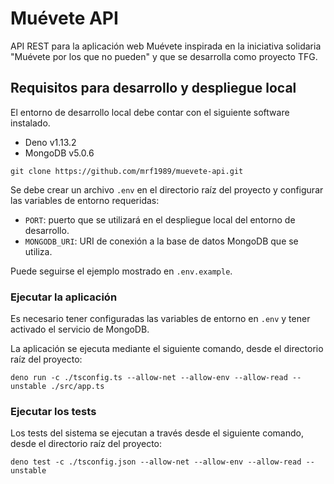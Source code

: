 # Muévete API

API REST para la aplicación web Muévete inspirada en la iniciativa solidaria "Muévete por los que no pueden" y que se desarrolla como proyecto TFG.

## Requisitos para desarrollo y despliegue local

El entorno de desarrollo local debe contar con el siguiente software instalado.

- Deno v1.13.2
- MongoDB v5.0.6

```
git clone https://github.com/mrf1989/muevete-api.git
```

Se debe crear un archivo `.env` en el directorio raíz del proyecto y configurar las variables de entorno requeridas:

- `PORT`: puerto que se utilizará en el despliegue local del entorno de desarrollo.
- `MONGODB_URI`: URI de conexión a la base de datos MongoDB que se utiliza.

Puede seguirse el ejemplo mostrado en `.env.example`.

### Ejecutar la aplicación

Es necesario tener configuradas las variables de entorno en `.env` y tener activado el servicio de MongoDB.

La aplicación se ejecuta mediante el siguiente comando, desde el directorio raíz del proyecto:

```
deno run -c ./tsconfig.ts --allow-net --allow-env --allow-read --unstable ./src/app.ts
```

### Ejecutar los tests

Los tests del sistema se ejecutan a través desde el siguiente comando, desde el directorio raíz del proyecto:

```
deno test -c ./tsconfig.json --allow-net --allow-env --allow-read --unstable
```